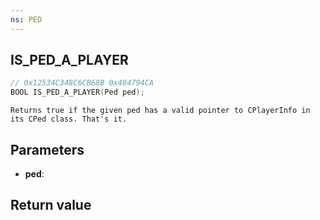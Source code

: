 ```yaml
---
ns: PED
---
```

## IS_PED_A_PLAYER

```c
// 0x12534C348C6CB68B 0x404794CA
BOOL IS_PED_A_PLAYER(Ped ped);
```

```
Returns true if the given ped has a valid pointer to CPlayerInfo in its CPed class. That's it.  
```

## Parameters
* **ped**: 

## Return value
